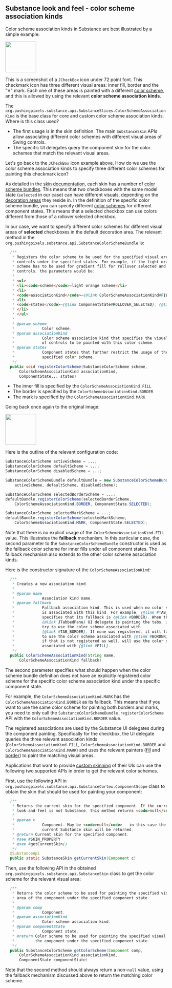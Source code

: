 ## Substance look and feel - color scheme association kinds

Color scheme association kinds in Substance are best illustrated by a simple example:

<img src="https://raw.githubusercontent.com/kirill-grouchnikov/radiance/sunshine/docs/images/substance/color-scheme-association-kinds.png" width="96" height="96"/>

This is a screenshot of a `JCheckBox` icon under 72 point font. This checkmark icon has three different visual areas: inner fill, border and the "V" mark. Each one of these areas is painted with a different [color scheme](colorschemes.md), and this is allowed by using the relevant **color scheme association kinds**.

The `org.pushingpixels.substance.api.SubstanceSlices.ColorSchemeAssociationKind` is the base class for core and custom color scheme association kinds. Where is this class used?

* The first usage is in the skin definition. The main `SubstanceSkin` APIs allow associating different color schemes with different visual areas of Swing controls.
* The specific UI delegates query the component skin for the color schemes that match the relevant visual areas.

Let's go back to the `JCheckBox` icon example above. How do we use the color scheme association kinds to specify three different color schemes for painting this checkmark icon?

As detailed in the [skin documentation](overview.md), each skin has a number of [color scheme bundles](colorschemebundles.md). This means that two checkboxes with the same model state (`selected` in our case) can have different visuals, depending on the [decoration areas](../painters/decoration.md) they reside in. In the definition of the specific color scheme bundle, you can specify different [color schemes](colorschemes.md) for different component states. This means that a selected checkbox can use colors different from those of a rollover selected checkbox.

In our case, we want to specify different color schemes for different visual areas of **selected** checkboxes in the default decoration area. The relevant method in the `org.pushingpixels.substance.api.SubstanceColorSchemeBundle` is:

```java
  /**
   * Registers the color scheme to be used for the specified visual area of
   * controls under the specified states. For example, if the light orange
   * scheme has to be used for gradient fill for rollover selected and rollover
   * controls, the parameters would be:
   *
   * <ul>
   * <li><code>scheme</code>=light orange scheme</li>
   * <li>
   * <code>associationKind</code>={@link ColorSchemeAssociationKind#FILL}</li>
   * <li>
   * <code>states</code>={@link ComponentState#ROLLOVER_SELECTED}, {@link ComponentState#ROLLOVER_UNSELECTED}
   * </li>
   * </ul>
   *
   * @param scheme
   *            Color scheme.
   * @param associationKind
   *            Color scheme association kind that specifies the visual areas
   *            of controls to be painted with this color scheme.
   * @param states
   *            Component states that further restrict the usage of the
   *            specified color scheme.
   */
  public void registerColorScheme(SubstanceColorScheme scheme,
      ColorSchemeAssociationKind associationKind,
      ComponentState... states)
```

* The inner fill is specified by the `ColorSchemeAssociationKind.FILL`
* The border is specified by the `ColorSchemeAssociationKind.BORDER`
* The mark is specified by the `ColorSchemeAssociationKind.MARK`

Going back once again to the original image:

<img src="https://raw.githubusercontent.com/kirill-grouchnikov/radiance/sunshine/docs/images/substance/color-scheme-association-kinds.png" width="96" height="96"/>

Here is the outline of the relevant configuration code:

```java
SubstanceColorScheme activeScheme = ...;
SubstanceColorScheme defaultScheme = ...;
SubstanceColorScheme disabledScheme = ...;

SubstanceColorSchemeBundle defaultBundle = new SubstanceColorSchemeBundle(
    activeScheme, defaultScheme, disabledScheme);

SubstanceColorScheme selectedBorderScheme = ...;
defaultBundle.registerColorScheme(selectedBorderScheme,
    ColorSchemeAssociationKind.BORDER, ComponentState.SELECTED);

SubstanceColorScheme selectedMarkScheme = ...;
defaultBundle.registerColorScheme(selectedMarkScheme,
    ColorSchemeAssociationKind.MARK, ComponentState.SELECTED);
```

Note that there is no explicit usage of the `ColorSchemeAssociationKind.FILL` value. This illustrates the **fallback** mechanism. In this particular case, the second parameter to the `SubstanceColorSchemeBundle` constructor is used as the fallback color scheme for inner fills under all component states. The fallback mechanism also extends to the other color scheme association kinds.

Here is the constructor signature of the `ColorSchemeAssociationKind`:

```java
  /**
   * Creates a new association kind.
   *
   * @param name
   *            Association kind name.
   * @param fallback
   *            Fallback association kind. This is used when no color scheme
   *            is associated with this kind. For example, {@link #TAB_BORDER}
   *            specifies that its fallback is {@link #BORDER}. When the
   *            {@link JTabbedPane} UI delegate is painting the tabs, it will
   *            try to use the color scheme associated with
   *            {@link #TAB_BORDER}. If none was registered, it will fall back
   *            to use the color scheme associated with {@link #BORDER}, and
   *            if that is not registered as well, will use the color scheme
   *            associated with {@link #FILL}.
   */
  public ColorSchemeAssociationKind(String name,
      ColorSchemeAssociationKind fallback)
```

The second parameter specifies what should happen when the color scheme bundle definition does not have an explicitly registered color scheme for the specific color scheme association kind under the specific component state.

For example, the `ColorSchemeAssociationKind.MARK` has the `ColorSchemeAssociationKind.BORDER` as its fallback. This means that if you want to use the same color scheme for painting both borders and marks, you need to only call the `SubstanceColorSchemeBundle.registerColorScheme` API with the `ColorSchemeAssociationKind.BORDER` value.

The registered associations are used by the Substance UI delegates during the component painting. Specifically for the checkbox, the UI delegate queries the three relevant association kinds (`ColorSchemeAssociationKind.FIL`L, `ColorSchemeAssociationKind.BORDER` and `ColorSchemeAssociationKind.MARK`) and uses the relevant painters ([fill](../painters/fill.md) and [border](../painters/border.md)) to paint the matching visual areas.

Applications that want to provide [custom skinning](../painters/custom-skinning.md) of their UIs can use the following two supported APIs in order to get the relevant color schemes.

First, use the following API in `org.pushingpixels.substance.api.SubstanceCortex.ComponentScope` class to obtain the skin that should be used for painting your component:

```java
  /**
   * Returns the current skin for the specified component. If the current
   * look-and-feel is not Substance, this method returns <code>null</code>.
   *
   * @param c
   *            Component. May be <code>null</code> - in this case the global
   *            current Substance skin will be returned.
   * @return Current skin for the specified component.
   * @see #SKIN_PROPERTY
   * @see #getCurrentSkin()
   */
  @SubstanceApi
  public static SubstanceSkin getCurrentSkin(Component c)
```

Then, use the following API in the obtained `org.pushingpixels.substance.api.SubstanceSkin` class to get the color scheme for the relevant visual area:

```java
  /**
   * Returns the color scheme to be used for painting the specified visual
   * area of the component under the specified component state.
   *
   * @param comp
   *            Component.
   * @param associationKind
   *            Color scheme association kind.
   * @param componentState
   *            Component state.
   * @return Color scheme to be used for painting the specified visual area of
   *         the component under the specified component state.
   */
  public SubstanceColorScheme getColorScheme(Component comp,
      ColorSchemeAssociationKind associationKind,
      ComponentState componentState)
```			
Note that the second method should always return a non-`null` value, using the fallback mechanism discussed above to return the matching color scheme.
